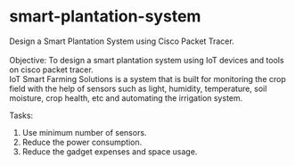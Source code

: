 # smart-plantation-system

Design a Smart Plantation System using Cisco Packet Tracer. <br><br>
Objective: To design a smart plantation system using IoT devices and tools on cisco packet tracer. <br>
IoT Smart Farming Solutions is a system that is built for monitoring the crop field with the help of sensors such as light, humidity, temperature, soil moisture, crop health, etc and automating the irrigation system.

Tasks:
1. Use minimum number of sensors.
2. Reduce the power consumption.
3. Reduce the gadget expenses and space usage.

